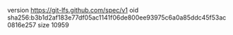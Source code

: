 version https://git-lfs.github.com/spec/v1
oid sha256:b3b1d2af183e77df05ac1141f06de800ee93975c6a0a85ddc45f53ac0816e257
size 10959
